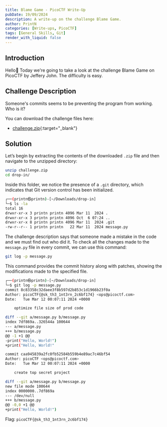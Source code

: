 ```yaml
---
title: Blame Game - PicoCTF Write-Up
pubDate: 19/09/2024
description: A write-up on the challenge Blame Game.
author: PrintN
categories: [Write-ups, PicoCTF]
tags: [General Skills, Git]
render_with_liquid: false
---
```

## Introduction
Hello👋 Today we're going to take a look at the challenge Blame Game on PicoCTF by Jeffery John. The difficulty is easy.

## Challenge Description
Someone's commits seems to be preventing the program from working. Who is it? 

You can download the challenge files here:
- [challenge.zip](https://artifacts.picoctf.net/c_titan/158/challenge.zip){:target="_blank"}

## Solution
Let’s begin by extracting the contents of the downloaded ```.zip``` file and then navigate to the unzipped directory:
```bash
unzip challenge.zip
cd drop-in/
```

Inside this folder, we notice the presence of a ```.git``` directory, which indicates that Git version control has been initialized. 
```bash
┌──(printn㉿printn)-[~/Downloads/drop-in]
└─$ ls -la
total 16
drwxr-xr-x 3 printn printn 4096 Mar 11  2024 .
drwxr-xr-x 3 printn printn 4096 Oct  6 07:24 ..
drwxr-xr-x 8 printn printn 4096 Mar 11  2024 .git
-rw-r--r-- 1 printn printn   22 Mar 11  2024 message.py
```

The challenge description says that someone made a mistake in the code and we must find out who did it. To check all the changes made to the ```message.py``` file in every commit, we can use this command:
```bash
git log -p message.py  
```
This command provides the commit history along with patches, showing the modifications made to the specified file.
```bash
┌──(printn㉿printn)-[~/Downloads/drop-in]
└─$ git log -p message.py  
commit 8c83358c32daee3f8b597d2b853c1d1966b23f0a
Author: picoCTF{@sk_th3_1nt3rn_2c6bf174} <ops@picoctf.com>
Date:   Tue Mar 12 00:07:11 2024 +0000

    optimize file size of prod code

diff --git a/message.py b/message.py
index 7df869a..326544a 100644
--- a/message.py
+++ b/message.py
@@ -1 +1 @@
-print("Hello, World!")
+print("Hello, World!"

commit caa945839a2fc0fb52584b559b4e89ac7c46bf54
Author: picoCTF <ops@picoctf.com>
Date:   Tue Mar 12 00:07:11 2024 +0000

    create top secret project

diff --git a/message.py b/message.py
new file mode 100644
index 0000000..7df869a
--- /dev/null
+++ b/message.py
@@ -0,0 +1 @@
+print("Hello, World!")
```
Flag: ```picoCTF{@sk_th3_1nt3rn_2c6bf174}```